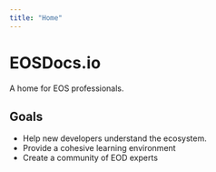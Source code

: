 ```yaml
---
title: "Home"
---
```


# EOSDocs.io

A home for EOS professionals. 

## Goals

* Help new developers understand the ecosystem. 
* Provide a cohesive learning environment
* Create a community of EOD experts 

